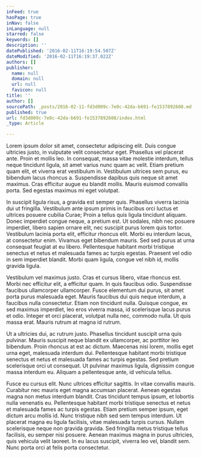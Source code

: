 ```yaml
---
inFeed: true
hasPage: true
inNav: false
inLanguage: null
starred: false
keywords: []
description: ''
datePublished: '2016-02-11T16:19:54.507Z'
dateModified: '2016-02-11T16:19:37.022Z'
authors: []
publisher:
  name: null
  domain: null
  url: null
  favicon: null
title: ''
author: []
sourcePath: _posts/2016-02-11-fd3d009c-7e0c-42da-b691-fe1537892608.md
published: true
url: fd3d009c-7e0c-42da-b691-fe1537892608/index.html
_type: Article

---
```

Lorem ipsum dolor sit amet, consectetur adipiscing elit. Duis congue ultricies justo, in vulputate velit consectetur eget. Phasellus vel placerat ante. Proin et mollis leo. In consequat, massa vitae molestie interdum, tellus neque tincidunt ligula, sit amet varius nunc quam ac velit. Etiam pretium quam elit, et viverra erat vestibulum in. Vestibulum ultrices sem purus, eu bibendum lacus rhoncus a. Suspendisse dapibus quis neque sit amet maximus. Cras efficitur augue eu blandit mollis. Mauris euismod convallis porta. Sed egestas maximus mi eget volutpat.

In suscipit ligula risus, a gravida est semper quis. Phasellus viverra lacinia dui ut fringilla. Vestibulum ante ipsum primis in faucibus orci luctus et ultrices posuere cubilia Curae; Proin a tellus quis ligula tincidunt aliquam. Donec imperdiet congue neque, a pretium est. Ut sodales, nibh nec posuere imperdiet, libero sapien ornare elit, nec suscipit purus lorem quis tortor. Vestibulum lacinia porta elit, efficitur rhoncus elit. Morbi eu interdum lacus, at consectetur enim. Vivamus eget bibendum mauris. Sed sed purus at urna consequat feugiat at eu libero. Pellentesque habitant morbi tristique senectus et netus et malesuada fames ac turpis egestas. Praesent vel odio in sem imperdiet blandit. Morbi quam ligula, congue vel nibh id, mollis gravida ligula.

Vestibulum vel maximus justo. Cras et cursus libero, vitae rhoncus est. Morbi nec efficitur elit, a efficitur quam. In quis faucibus odio. Suspendisse faucibus ullamcorper ullamcorper. Fusce elementum dui purus, sit amet porta purus malesuada eget. Mauris faucibus dui quis neque interdum, a faucibus nulla consectetur. Etiam non tincidunt nulla. Quisque congue, ex sed maximus imperdiet, leo eros viverra massa, id scelerisque lacus purus et odio. Integer et orci placerat, volutpat nulla nec, commodo nulla. Ut quis massa erat. Mauris rutrum at magna id rutrum.

Ut a ultricies dui, ac rutrum justo. Phasellus tincidunt suscipit urna quis pulvinar. Mauris suscipit neque blandit ex ullamcorper, ac porttitor leo bibendum. Proin rhoncus at est ac dictum. Maecenas nisi lorem, mollis eget urna eget, malesuada interdum dui. Pellentesque habitant morbi tristique senectus et netus et malesuada fames ac turpis egestas. Sed pretium scelerisque orci ut consequat. Ut pulvinar maximus ligula, dignissim congue massa interdum eu. Aliquam a pellentesque ante, id vehicula tellus.

Fusce eu cursus elit. Nunc ultrices efficitur sagittis. In vitae convallis mauris. Curabitur nec mauris eget magna accumsan placerat. Aenean egestas magna non metus interdum blandit. Cras tincidunt tempus ipsum, et lobortis nulla venenatis eu. Pellentesque habitant morbi tristique senectus et netus et malesuada fames ac turpis egestas. Etiam pretium semper ipsum, eget dictum arcu mollis id. Nunc tristique nibh sed sem tempus interdum. Ut placerat magna eu ligula facilisis, vitae malesuada turpis cursus. Nullam scelerisque neque non gravida gravida. Sed fringilla metus tristique tellus facilisis, eu semper nisi posuere. Aenean maximus magna in purus ultricies, quis vehicula velit laoreet. In eu lacus suscipit, viverra leo vel, blandit sem. Nunc porta orci at felis porta consectetur.